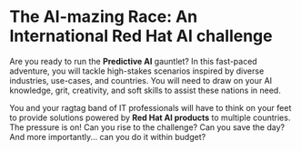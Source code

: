 # The AI-mazing Race: An International Red Hat AI challenge

Are you ready to run the **Predictive AI** gauntlet? In this fast-paced adventure, you will tackle high-stakes scenarios inspired by diverse industries, use-cases, and countries. You will need to draw on your AI knowledge, grit, creativity, and soft skills to assist these nations in need.

You and your ragtag band of IT professionals will have to think on your feet to provide solutions powered by **Red Hat AI products** to multiple countries. The pressure is on! Can you rise to the challenge? Can you save the day? And more importantly... can you do it within budget?
